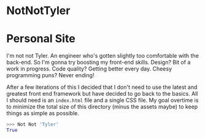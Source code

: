 NotNotTyler
===========

# Personal Site

I'm not not Tyler. An engineer who's gotten slightly too comfortable with the back-end. So I'm gonna try boosting my front-end skills. Design? Bit of a work in progress. Code quality? Getting better every day. Cheesy programming puns? Never ending!

After a few iterations of this I decided that I don't need to use the latest and greatest front end framework but have decided to go back to the basics. All I should need is an `index.html` file and a single CSS file. My goal overtime is to minimize the total size of this directory (minus the assets maybe) to keep things as simple as possible.


```python
>>> Not Not 'Tyler'
True
```
